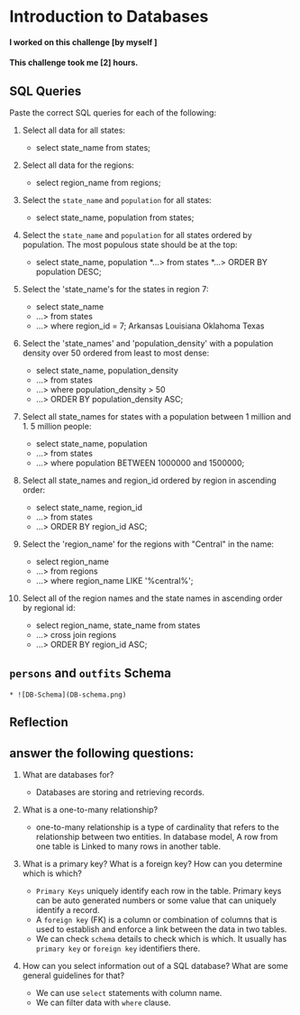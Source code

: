 # Introduction to Databases

#### I worked on this challenge [by myself ]
#### This challenge took me [2] hours.

## SQL Queries

Paste the correct SQL queries for each of the following:

1. Select all data for all states:
    * select state_name from states;

2. Select all data for the regions:
    * select region_name from regions;

3. Select the `state_name` and `population` for all states:
    * select state_name, population from states;

4. Select the `state_name` and `population` for all states ordered by population. The most populous state should be at the top:
    * select state_name, population
    *...> from states
    *...> ORDER BY population DESC;

5. Select the 'state_name's for the states in region 7:
    * select state_name
    * ...> from states
    * ...> where region_id = 7;
    Arkansas
    Louisiana
    Oklahoma
    Texas

6. Select the 'state_names' and 'population_density' with a population density over 50 ordered from least to most dense:

    * select state_name, population_density
    * ...> from states
    * ...> where population_density > 50
    * ...> ORDER BY population_density ASC;

7. Select all state_names for states with a population between 1 million and 1.
5 million people:
    * select state_name, population
    * ...> from states
    * ...> where population BETWEEN 1000000 and 1500000;

8. Select all state_names and region_id ordered by region in ascending order:
    * select state_name, region_id
    * ...> from states
    * ...> ORDER BY region_id ASC;

9. Select the 'region_name' for the regions with "Central" in the name:
    * select region_name
    * ...> from regions
    * ...> where region_name LIKE '%central%';
10. Select all of the region names and the state names in ascending order by regional id:
    * select region_name, state_name from states
    * ...> cross join regions
    * ...> ORDER BY region_id ASC;

## `persons` and `outfits` Schema
<!-- Include a link to your schema design here -->
    * ![DB-Schema](DB-schema.png)

## Reflection

## answer the following questions:

1. What are databases for?
    * Databases are storing and retrieving records. 
2. What is a one-to-many relationship?
    * one-to-many relationship is a type of cardinality that refers to the relationship between two entities. In database model, A row from one table is Linked to many rows in another table.

3. What is a primary key? What is a foreign key? How can you determine which is which?
    * `Primary Keys` uniquely identify each row in the table. Primary keys can be auto generated numbers or some value that can uniquely identify a record.
    * A `foreign key` (FK) is a column or combination of columns that is used to establish and enforce a link between the data in two tables. 
    * We can check `schema` details to check which is which. It usually has `primary key` or `foreign key` identifiers there.

4. How can you select information out of a SQL database? What are some general guidelines for that?
    * We can use `select` statements with column name.
    * We can filter data with `where` clause.